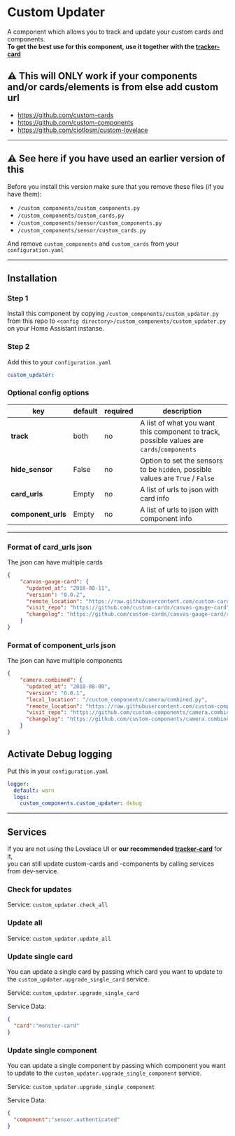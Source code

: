 # Custom Updater

A component which allows you to track and update your custom cards and components.\
**To get the best use for this component, use it together with the [tracker-card](https://github.com/custom-cards/tracker-card)**

## ⚠️ This will **ONLY** work if your components and/or cards/elements is from else add custom url

- https://github.com/custom-cards
- https://github.com/custom-components
- https://github.com/ciotlosm/custom-lovelace

***

## ⚠️ See here **if** you have used an earlier version of this

Before  you install this version make sure that you remove these files (if you have them):

- `/custom_components/custom_components.py`
- `/custom_components/custom_cards.py`
- `/custom_components/sensor/custom_components.py`
- `/custom_components/sensor/custom_cards.py`

And remove `custom_components` and `custom_cards` from your `configuration.yaml`

***

## Installation

### Step 1

Install this component by copying `/custom_components/custom_updater.py` from this repo to `<config directory>/custom_components/custom_updater.py` on your Home Assistant instanse.


### Step 2

Add this to your `configuration.yaml`

```yaml
custom_updater:
```

### Optional config options

| key | default | required | description
| --- | --- | --- | ---
| **track** | both | no | A list of what you want this component to track, possible values are `cards`/`components`
| **hide_sensor** | False | no | Option to set the sensors to be `hidden`, possible values are `True` / `False`
| **card_urls** | Empty | no | A list of urls to json with card info
| **component_urls** | Empty | no | A list of urls to json with component info

***

### Format of card_urls json

The json can have multiple cards

```json
{
    "canvas-gauge-card": {
      "updated_at": "2018-08-11",
      "version": "0.0.2",
      "remote_location": "https://raw.githubusercontent.com/custom-cards/canvas-gauge-card/master/canvas-gauge-card.js",
      "visit_repo": "https://github.com/custom-cards/canvas-gauge-card",
      "changelog": "https://github.com/custom-cards/canvas-gauge-card/releases/latest"
    }
}
```

### Format of component_urls json

The json can have multiple components

```json
{
    "camera.combined": {
      "updated_at": "2018-08-08",
      "version": "0.0.1",
      "local_location": "/custom_components/camera/combined.py",
      "remote_location": "https://raw.githubusercontent.com/custom-components/camera.combined/master/custom_components/camera/combined.py",
      "visit_repo": "https://github.com/custom-components/camera.combined",
      "changelog": "https://github.com/custom-components/camera.combined/releases/latest"
    }
}
```

## Activate Debug logging

Put this in your `configuration.yaml`

```yaml
logger:
  default: warn
  logs:
    custom_components.custom_updater: debug
```

***

## Services

If you are not using the Lovelace UI or **our recommended [tracker-card](https://github.com/custom-cards/tracker-card)** for it,\
you can still update custom-cards and -components by calling services from dev-service.

### Check for updates

Service: `custom_updater.check_all`

### Update all

Service: `custom_updater.update_all`

### Update single card

You can update a single card by passing which card you want to update to the `custom_updater.upgrade_single_card` service.

Service: `custom_updater.upgrade_single_card`

Service Data:

```json
{
  "card":"monster-card"
}
```

### Update single component

You can update a single component by passing which component you want to update to the  `custom_updater.upgrade_single_component` service.

Service: `custom_updater.upgrade_single_component`

Service Data:

```json
{
  "component":"sensor.authenticated"
}
```

